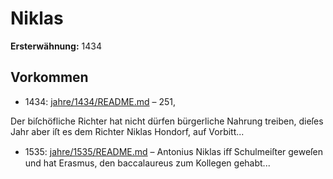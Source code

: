# Niklas

**Ersterwähnung:** 1434

## Vorkommen
- 1434: [jahre/1434/README.md](../jahre/1434/README.md) – 251,

Der biſchöfliche Richter hat nicht dürfen bürgerliche
Nahrung treiben, dieſes Jahr aber iſt es dem Richter
Niklas Hondorf, auf Vorbitt...
- 1535: [jahre/1535/README.md](../jahre/1535/README.md) – Antonius Niklas iﬀ Schulmeiſter geweſen und hat
Erasmus, den baccalaureus zum Kollegen gehabt...
